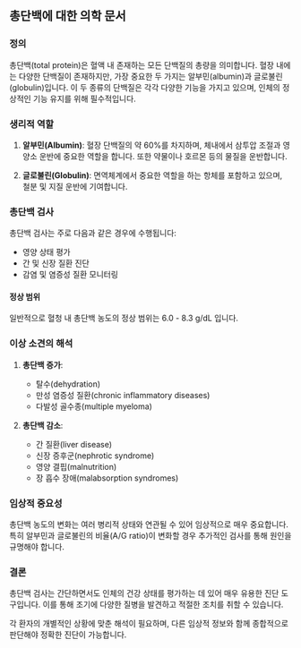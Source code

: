 

## 총단백에 대한 의학 문서

### 정의
총단백(total protein)은 혈액 내 존재하는 모든 단백질의 총량을 의미합니다. 혈장 내에는 다양한 단백질이 존재하지만, 가장 중요한 두 가지는 알부민(albumin)과 글로불린(globulin)입니다. 이 두 종류의 단백질은 각각 다양한 기능을 가지고 있으며, 인체의 정상적인 기능 유지를 위해 필수적입니다.

### 생리적 역할
1. **알부민(Albumin)**: 혈장 단백질의 약 60%를 차지하며, 체내에서 삼투압 조절과 영양소 운반에 중요한 역할을 합니다. 또한 약물이나 호르몬 등의 물질을 운반합니다.
   
2. **글로불린(Globulin)**: 면역체계에서 중요한 역할을 하는 항체를 포함하고 있으며, 철분 및 지질 운반에 기여합니다.

### 총단백 검사
총단백 검사는 주로 다음과 같은 경우에 수행됩니다:
- 영양 상태 평가
- 간 및 신장 질환 진단
- 감염 및 염증성 질환 모니터링

#### 정상 범위
일반적으로 혈청 내 총단백 농도의 정상 범위는 6.0 - 8.3 g/dL 입니다.

### 이상 소견의 해석
1. **총단백 증가**:
   - 탈수(dehydration)
   - 만성 염증성 질환(chronic inflammatory diseases)
   - 다발성 골수종(multiple myeloma)

2. **총단백 감소**:
   - 간 질환(liver disease)
   - 신장 증후군(nephrotic syndrome)
   - 영양 결핍(malnutrition)
   - 장 흡수 장애(malabsorption syndromes)

### 임상적 중요성
총단백 농도의 변화는 여러 병리적 상태와 연관될 수 있어 임상적으로 매우 중요합니다. 특히 알부민과 글로불린의 비율(A/G ratio)이 변화할 경우 추가적인 검사를 통해 원인을 규명해야 합니다.

### 결론
총단백 검사는 간단하면서도 인체의 건강 상태를 평가하는 데 있어 매우 유용한 진단 도구입니다. 이를 통해 조기에 다양한 질병을 발견하고 적절한 조치를 취할 수 있습니다.

각 환자의 개별적인 상황에 맞춘 해석이 필요하며, 다른 임상적 정보와 함께 종합적으로 판단해야 정확한 진단이 가능합니다.
